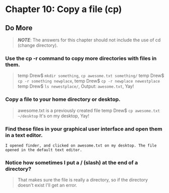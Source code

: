 
# Chapter 10: Copy a file (cp)

## Do More
> ***NOTE***: The answers for this chapter should not include the use of cd (change directory).

### Use the cp -r command to copy more directories with files in them.

> temp Drew$ `mkdir something`, `cp awesome.txt something/`
> temp Drew$ `cp -r something newplace`,
> temp Drew$ `cp -r newplace newestplace`
> temp Drew$ `ls newestplace/`,
> Output: `awesome.txt`, Yay!

### Copy a file to your home directory or desktop.

> awesome.txt is a previously created file 
> temp Drew$ `cp awesome.txt ~/desktop`
> It's on my desktop, Yay!
    
### Find these files in your graphical user interface and open them in a text editor.

    I opened finder, and clicked on awesome.txt on my desktop. The file opened in the default text editor. 
    
### Notice how sometimes I put a / (slash) at the end of a directory? 

> That makes sure the file is really a directory, so if the directory doesn't exist I'll get an error.
    
